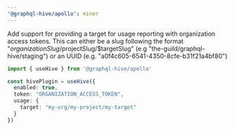 ```yaml
---
'@graphql-hive/apollo': minor
---
```


Add support for providing a target for usage reporting with organization access tokens.
This can either be a slug following the format "$organizationSlug/$projectSlug/$targetSlug" (e.g "the-guild/graphql-hive/staging")
or an UUID (e.g. "a0f4c605-6541-4350-8cfe-b31f21a4bf80")

```ts
import { useHive } from '@graphql-hive/apollo'

const hivePlugin = useHive({
  enabled: true,
  token: "ORGANIZATION_ACCESS_TOKEN",
  usage: {
    target: "my-org/my-project/my-target"
  }
})
```

